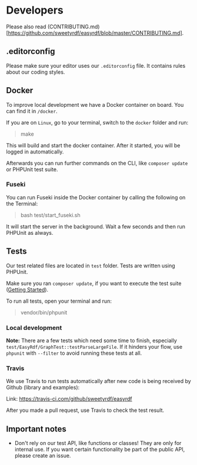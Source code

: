 # Developers

Please also read (CONTRIBUTING.md)[https://github.com/sweetyrdf/easyrdf/blob/master/CONTRIBUTING.md].

## .editorconfig

Please make sure your editor uses our `.editorconfig` file. It contains rules about our coding styles.

## Docker

To improve local development we have a Docker container on board. You can find it in `/docker`.

If you are on `Linux`, go to your terminal, switch to the `docker` folder and run:

> make

This will build and start the docker container.
After it started, you will be logged in automatically.

Afterwards you can run further commands on the CLI, like `composer update` or PHPUnit test suite.

### Fuseki

You can run Fuseki inside the Docker container by calling the following on the Terminal:

> bash test/start_fuseki.sh

It will start the server in the background. Wait a few seconds and then run PHPUnit as always.

## Tests

Our test related files are located in `test` folder. Tests are written using PHPUnit.

Make sure you ran `composer update`, if you want to execute the test suite ([Getting Started](http://www.easyrdf.org/docs/getting-started)).

To run all tests, open your terminal and run:

> vendor/bin/phpunit

### Local development

**Note:** There are a few tests which need some time to finish, especially `test/EasyRdf/GraphTest::testParseLargeFile`.
If it hinders your flow, use `phpunit` with `--filter` to avoid running these tests at all.

### Travis

We use Travis to run tests automatically after new code is being received by Github (library and examples):

Link: https://travis-ci.com/github/sweetyrdf/easyrdf

After you made a pull request, use Travis to check the test result.

## Important notes

* Don't rely on our test API, like functions or classes! They are only for internal use. If you want certain functionality be part of the public API, please create an issue.
